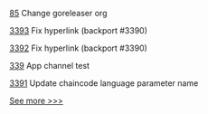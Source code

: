 
[85](https://github.com/hyperledger-labs/hlf-operator/pull/85) Change goreleaser org

[3393](https://github.com/hyperledger/fabric/pull/3393) Fix hyperlink (backport #3390)

[3392](https://github.com/hyperledger/fabric/pull/3392) Fix hyperlink (backport #3390)

[339](https://github.com/hyperledger-labs/go-perun/pull/339) App channel test

[3391](https://github.com/hyperledger/fabric/pull/3391) Update chaincode language parameter name


[See more >>>](https://start-here.hyperledger.org/pull-requests)
